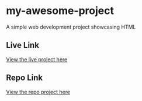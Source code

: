 # my-awesome-project
A simple web development project showcasing HTML
## Live Link
[View the live project here](https://anebenim.github.io/my_awesome-project/)
## Repo Link
[View the repo project here](https://github.com/Anebenim/testweb.git)
